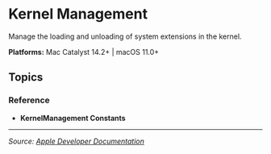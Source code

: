 # Kernel Management

Manage the loading and unloading of system extensions in the kernel.

**Platforms:** Mac Catalyst 14.2+ | macOS 11.0+

## Topics

### Reference
- **KernelManagement Constants**

---

*Source: [Apple Developer Documentation](https://developer.apple.com/documentation/kernelmanagement)*